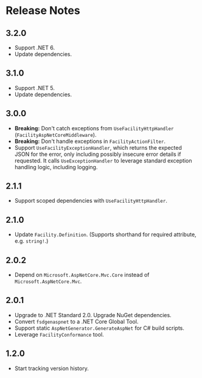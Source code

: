 # Release Notes

## 3.2.0

* Support .NET 6.
* Update dependencies.

## 3.1.0

* Support .NET 5.
* Update dependencies.

## 3.0.0

* **Breaking:** Don't catch exceptions from `UseFacilityHttpHandler` (`FacilityAspNetCoreMiddleware`).
* **Breaking:** Don't handle exceptions in `FacilityActionFilter`.
* Support `UseFacilityExceptionHandler`, which returns the expected JSON for the error, only including possibly insecure error details if requested. It calls `UseExceptionHandler` to leverage standard exception handling logic, including logging.

## 2.1.1

* Support scoped dependencies with `UseFacilityHttpHandler`.

## 2.1.0

* Update `Facility.Definition`. (Supports shorthand for required attribute, e.g. `string!`.)

## 2.0.2

* Depend on `Microsoft.AspNetCore.Mvc.Core` instead of `Microsoft.AspNetCore.Mvc`.

## 2.0.1

* Upgrade to .NET Standard 2.0. Upgrade NuGet dependencies.
* Convert `fsdgenaspnet` to a .NET Core Global Tool.
* Support static `AspNetGenerator.GenerateAspNet` for C# build scripts.
* Leverage `FacilityConformance` tool.

## 1.2.0

* Start tracking version history.
